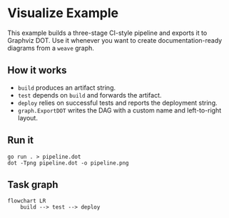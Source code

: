 # Visualize Example

This example builds a three-stage CI-style pipeline and exports it to Graphviz DOT. Use it whenever you want to create documentation-ready diagrams from a `weave` graph.

## How it works
- `build` produces an artifact string.
- `test` depends on `build` and forwards the artifact.
- `deploy` relies on successful tests and reports the deployment string.
- `graph.ExportDOT` writes the DAG with a custom name and left-to-right layout.

## Run it

```shell
go run . > pipeline.dot
dot -Tpng pipeline.dot -o pipeline.png
```

## Task graph

```mermaid
flowchart LR
    build --> test --> deploy
```
